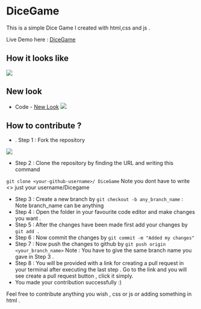 # DiceGame

This is a simple Dice Game I created with html,css and js .

Live Demo here : [DiceGame](https://parthpanchal123.github.io/DiceGame/)

## How it looks like

![](https://github.com/parthpanchal123/DiceGame/blob/master/preview.png)

## New look
- Code - [New Look](https://github.com/parthpanchal123/DiceGame/tree/master/new_look)
![](https://github.com/parthpanchal123/DiceGame/blob/master/new_look/new_look.jpeg)

## How to contribute ?

- . Step 1 : Fork the repository

![](https://i.imgur.com/dlkS8VX.png)

- Step 2 : Clone the repository by finding the URL and writing this command

`git clone <your-github-username>/ DiceGame` Note you dont have to write <> just your username/Dicegame

- Step 3 : Create a new branch by `git checkout -b any_branch_name` : Note branch_name can be anything
- Step 4 : Open the folder in your favourite code editor and make changes you want .
- Step 5 : After the changes have been made first add your changes by `git add .`
- Step 6 : Now commit the changes by `git commit -m "Added my changes"`
- Step 7 : Now push the changes to github by `git push origin <your_branch_name>` Note : You have to give the same branch name you gave in Step 3 .
- Step 8 : You will be provided with a link for creating a pull request in your terminal after executing the last step . Go to the link and you will see create a pull request button , click it simply.
- You made your contribution successfully :)

Feel free to contribute anything you wish , css or js or adding something in html .
